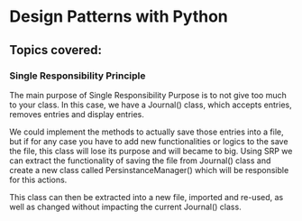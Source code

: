 # Design Patterns with Python

## Topics covered:

### Single Responsibility Principle

The main purpose of Single Responsibility Purpose is to not give too much to your class.
In this case, we have a Journal() class, which accepts entries, removes entries and display entries.

We could implement the methods to actually save those entries into a file, but if for any case you have
to add new functionalities or logics to the save the file, this class will lose its purpose
and will became to big. Using SRP we can extract the functionality of saving the file from Journal() class
and create a new class called PersinstanceManager() which will be responsible for this actions.

This class can then be extracted into a new file, imported and re-used, as well as changed without
impacting the current Journal() class.

